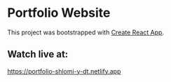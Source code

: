 # Portfolio Website

This project was bootstrapped with [Create React App](https://github.com/facebook/create-react-app).

## Watch live at:
https://portfolio-shlomi-y-dt.netlify.app
